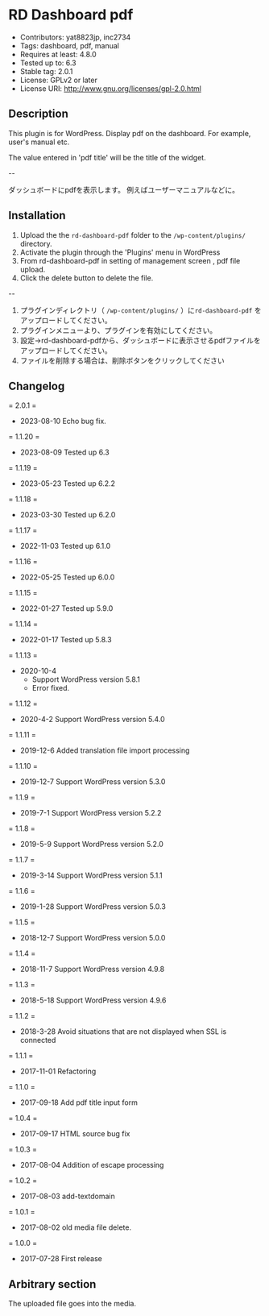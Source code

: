 # RD Dashboard pdf

- Contributors: yat8823jp, inc2734
- Tags: dashboard, pdf, manual
- Requires at least: 4.8.0
- Tested up to: 6.3
- Stable tag: 2.0.1
- License: GPLv2 or later
- License URI: http://www.gnu.org/licenses/gpl-2.0.html

## Description
This plugin is for WordPress.
Display pdf on the dashboard.
For example, user's manual etc.

The value entered in 'pdf title' will be the title of the widget.


--

ダッシュボードにpdfを表示します。
例えばユーザーマニュアルなどに。

## Installation

1. Upload the the `rd-dashboard-pdf` folder to the `/wp-content/plugins/` directory.
2. Activate the plugin through the 'Plugins' menu in WordPress
3. From rd-dashboard-pdf in setting of management screen , pdf file upload.
4. Click the delete button to delete the file.

--

1. プラグインディレクトリ（ `/wp-content/plugins/` ）に`rd-dashboard-pdf` をアップロードしてください。
2. プラグインメニューより、プラグインを有効にしてください。
3. 設定→rd-dashboard-pdfから、ダッシュボードに表示させるpdfファイルをアップロードしてください。
4. ファイルを削除する場合は、削除ボタンをクリックしてください

## Changelog

= 2.0.1 =
* 2023-08-10 Echo bug fix.

= 1.1.20 =
* 2023-08-09 Tested up 6.3

= 1.1.19 =
* 2023-05-23 Tested up 6.2.2

= 1.1.18 =
* 2023-03-30 Tested up 6.2.0

= 1.1.17 =
* 2022-11-03 Tested up 6.1.0

= 1.1.16 =
* 2022-05-25 Tested up 6.0.0

= 1.1.15 =
* 2022-01-27 Tested up 5.9.0

= 1.1.14 =
* 2022-01-17 Tested up 5.8.3

= 1.1.13 =
* 2020-10-4
	- Support WordPress version 5.8.1
	- Error fixed.

= 1.1.12 =
* 2020-4-2 Support WordPress version 5.4.0

= 1.1.11 =
* 2019-12-6 Added translation file import processing

= 1.1.10 =
* 2019-12-7 Support WordPress version 5.3.0

= 1.1.9 =
* 2019-7-1 Support WordPress version 5.2.2

= 1.1.8 =
* 2019-5-9 Support WordPress version 5.2.0

= 1.1.7 =
* 2019-3-14 Support WordPress version 5.1.1

= 1.1.6 =
* 2019-1-28 Support WordPress version 5.0.3

= 1.1.5 =
* 2018-12-7 Support WordPress version 5.0.0

= 1.1.4 =
* 2018-11-7 Support WordPress version 4.9.8

= 1.1.3 =
* 2018-5-18 Support WordPress version 4.9.6

= 1.1.2 =
* 2018-3-28 Avoid situations that are not displayed when SSL is connected

= 1.1.1 =
* 2017-11-01 Refactoring

= 1.1.0 =
* 2017-09-18 Add pdf title input form

= 1.0.4 =
* 2017-09-17 HTML source bug fix

= 1.0.3 =
* 2017-08-04 Addition of escape processing

= 1.0.2 =
* 2017-08-03 add-textdomain

= 1.0.1 =
* 2017-08-02 old media file delete.

= 1.0.0 =
* 2017-07-28 First release

## Arbitrary section

The uploaded file goes into the media.

